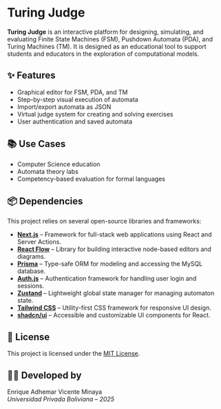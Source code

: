 # Turing Judge

**Turing Judge** is an interactive platform for designing, simulating, and evaluating Finite State Machines (FSM), Pushdown Automata (PDA), and Turing Machines (TM). It is designed as an educational tool to support students and educators in the exploration of computational models.

## ✨ Features

- Graphical editor for FSM, PDA, and TM
- Step-by-step visual execution of automata
- Import/export automata as JSON
- Virtual judge system for creating and solving exercises
- User authentication and saved automata

## 📚 Use Cases

- Computer Science education
- Automata theory labs
- Competency-based evaluation for formal languages

## 📦 Dependencies

This project relies on several open-source libraries and frameworks:

- [**Next.js**](https://nextjs.org/) – Framework for full-stack web applications using React and Server Actions.
- [**React Flow**](https://reactflow.dev/) – Library for building interactive node-based editors and diagrams.
- [**Prisma**](https://www.prisma.io/) – Type-safe ORM for modeling and accessing the MySQL database.
- [**Auth.js**](https://authjs.dev/) – Authentication framework for handling user login and sessions.
- [**Zustand**](https://github.com/pmndrs/zustand) – Lightweight global state manager for managing automaton state.
- [**Tailwind CSS**](https://tailwindcss.com/) – Utility-first CSS framework for responsive UI design.
- [**shadcn/ui**](https://ui.shadcn.com/) – Accessible and customizable UI components for React.

## 📄 License

This project is licensed under the [MIT License](./LICENSE).

## 👨‍💻 Developed by

Enrique Adhemar Vicente Minaya\
_Universidad Privada Boliviana – 2025_
